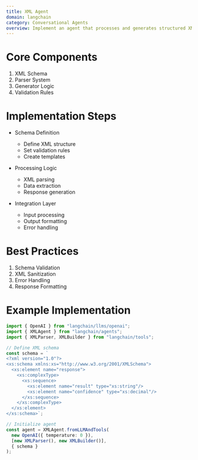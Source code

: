 ```yaml
---
title: XML Agent
domain: langchain
category: Conversational Agents
overview: Implement an agent that processes and generates structured XML responses.
---
```


# Core Components
1. XML Schema
2. Parser System
3. Generator Logic
4. Validation Rules

# Implementation Steps
- Schema Definition
  - Define XML structure
  - Set validation rules
  - Create templates

- Processing Logic
  - XML parsing
  - Data extraction
  - Response generation

- Integration Layer
  - Input processing
  - Output formatting
  - Error handling

# Best Practices
1. Schema Validation
2. XML Sanitization
3. Error Handling
4. Response Formatting

# Example Implementation
```typescript
import { OpenAI } from "langchain/llms/openai";
import { XMLAgent } from "langchain/agents";
import { XMLParser, XMLBuilder } from "langchain/tools";

// Define XML schema
const schema = `
<?xml version="1.0"?>
<xs:schema xmlns:xs="http://www.w3.org/2001/XMLSchema">
  <xs:element name="response">
    <xs:complexType>
      <xs:sequence>
        <xs:element name="result" type="xs:string"/>
        <xs:element name="confidence" type="xs:decimal"/>
      </xs:sequence>
    </xs:complexType>
  </xs:element>
</xs:schema>`;

// Initialize agent
const agent = XMLAgent.fromLLMAndTools(
  new OpenAI({ temperature: 0 }),
  [new XMLParser(), new XMLBuilder()],
  { schema }
);
